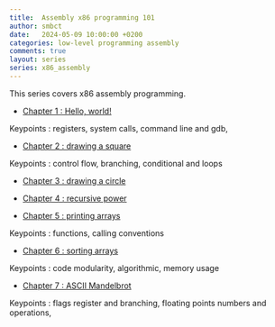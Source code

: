 ```yaml
---
title:  Assembly x86 programming 101
author: smbct
date:   2024-05-09 10:00:00 +0200
categories: low-level programming assembly
comments: true
layout: series
series: x86_assembly
---
```


This series covers x86 assembly programming.


* [Chapter 1 : Hello, world!](pt1)

Keypoints : registers, system calls, command line and gdb, 

* [Chapter 2 : drawing a square](pt2)

Keypoints : control flow, branching, conditional and loops

* [Chapter 3 : drawing a circle](pt3)

* [Chapter 4 : recursive power](pt4)

* [Chapter 5 : printing arrays](pt5)

Keypoints : functions, calling conventions

* [Chapter 6 : sorting arrays](pt6)

Keypoints : code modularity, algorithmic, memory usage

* [Chapter 7 : ASCII Mandelbrot](pt7)

Keypoints : flags register and branching, floating points numbers and operations,  
